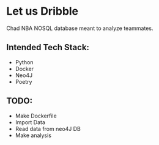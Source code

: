 # Let us Dribble

Chad NBA NOSQL database meant to analyze teammates.

## Intended Tech Stack:
* Python
* Docker
* Neo4J
* Poetry

## TODO:
* Make Dockerfile
* Import Data
* Read data from neo4J DB
* Make analysis